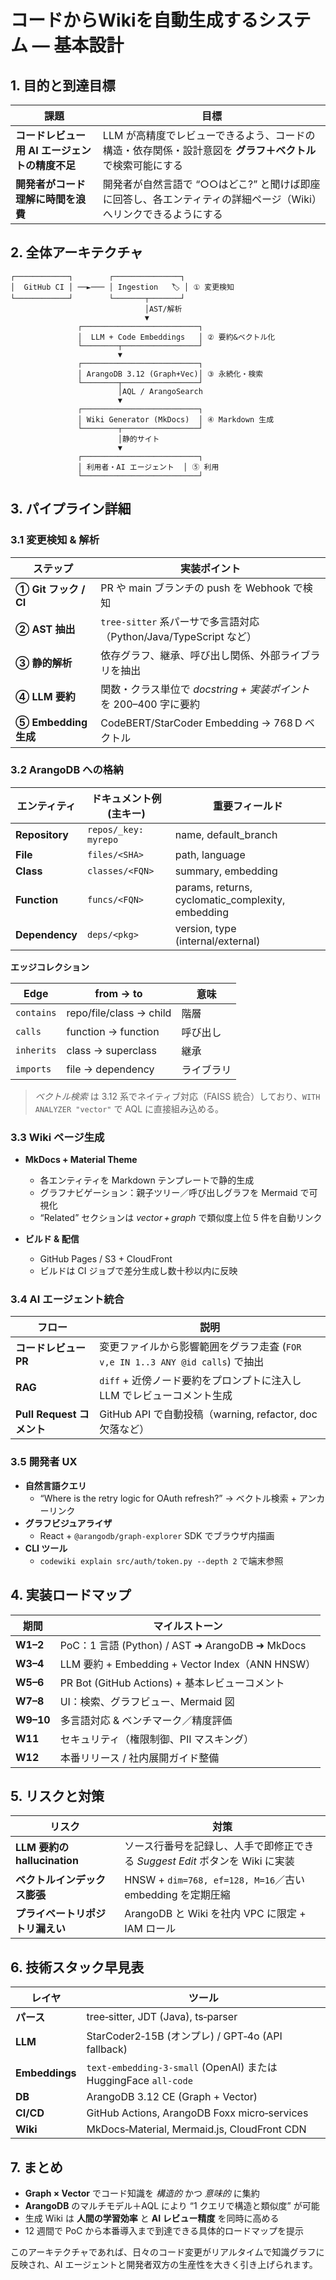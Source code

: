 # コードからWikiを自動生成するシステム — 基本設計

## 1. 目的と到達目標
| 課題                                           | 目標                                                                                                            |
| ---------------------------------------------- | --------------------------------------------------------------------------------------------------------------- |
| **コードレビュー用 AI エージェントの精度不足** | LLM が高精度でレビューできるよう、コードの構造・依存関係・設計意図を **グラフ＋ベクトル** で検索可能にする      |
| **開発者がコード理解に時間を浪費**             | 開発者が自然言語で “○○はどこ?” と聞けば即座に回答し、各エンティティの詳細ページ（Wiki）へリンクできるようにする |

## 2. 全体アーキテクチャ

```
┌────────────┐        ┌───────────────┐
│  GitHub CI │ ──►─── │ Ingestion   🏷 │ ① 変更検知
└────────────┘        └───────┬───────┘
                              │AST/解析
                              ▼
               ┌──────────────────────────┐
               │  LLM + Code Embeddings   │ ② 要約&ベクトル化
               └────────┬─────────────────┘
                        ▼
               ┌──────────────────────────┐
               │ ArangoDB 3.12 (Graph+Vec)│ ③ 永続化・検索
               └────────┬─────────────────┘
                        │AQL / ArangoSearch
                        ▼
               ┌──────────────────────────┐
               │ Wiki Generator (MkDocs)  │ ④ Markdown 生成
               └────────┬─────────────────┘
                        │静的サイト
                        ▼
               ┌──────────────────────────┐
               │ 利用者・AI エージェント  │ ⑤ 利用
               └──────────────────────────┘
```

## 3. パイプライン詳細

### 3.1 変更検知 & 解析
| ステップ              | 実装ポイント                                                      |
| --------------------- | ----------------------------------------------------------------- |
| **① Git フック / CI** | PR や main ブランチの push を Webhook で検知                      |
| **② AST 抽出**        | `tree-sitter` 系パーサで多言語対応（Python/Java/TypeScript など） |
| **③ 静的解析**        | 依存グラフ、継承、呼び出し関係、外部ライブラリを抽出              |
| **④ LLM 要約**        | 関数・クラス単位で *docstring + 実装ポイント* を 200–400 字に要約 |
| **⑤ Embedding 生成**  | CodeBERT/StarCoder Embedding → 768 D ベクトル                     |

### 3.2 ArangoDB への格納

| エンティティ   | ドキュメント例 (主キー) | 重要フィールド                                    |
| -------------- | ----------------------- | ------------------------------------------------- |
| **Repository** | `repos/_key: myrepo`    | name, default_branch                              |
| **File**       | `files/<SHA>`           | path, language                                    |
| **Class**      | `classes/<FQN>`         | summary, embedding                                |
| **Function**   | `funcs/<FQN>`           | params, returns, cyclomatic_complexity, embedding |
| **Dependency** | `deps/<pkg>`            | version, type (internal/external)                 |

**エッジコレクション**

| Edge       | from → to               | 意味       |
| ---------- | ----------------------- | ---------- |
| `contains` | repo/file/class → child | 階層       |
| `calls`    | function → function     | 呼び出し   |
| `inherits` | class → superclass      | 継承       |
| `imports`  | file → dependency       | ライブラリ |

> *ベクトル検索* は 3.12 系でネイティブ対応（FAISS 統合）しており、`WITH ANALYZER "vector"` で AQL に直接組み込める。

### 3.3 Wiki ページ生成

* **MkDocs + Material Theme**  
  * 各エンティティを Markdown テンプレートで静的生成  
  * グラフナビゲーション：親子ツリー／呼び出しグラフを Mermaid で可視化  
  * “Related” セクションは *vector + graph* で類似度上位 5 件を自動リンク  

* **ビルド & 配信**  
  * GitHub Pages / S3 + CloudFront  
  * ビルドは CI ジョブで差分生成し数十秒以内に反映  

### 3.4 AI エージェント統合

| フロー                    | 説明                                                                          |
| ------------------------- | ----------------------------------------------------------------------------- |
| **コードレビュー PR**     | 変更ファイルから影響範囲をグラフ走査 (`FOR v,e IN 1..3 ANY @id calls`) で抽出 |
| **RAG**                   | `diff` + 近傍ノード要約をプロンプトに注入し LLM でレビューコメント生成        |
| **Pull Request コメント** | GitHub API で自動投稿（warning, refactor, doc 欠落など）                      |

### 3.5 開発者 UX

* **自然言語クエリ**  
  * “Where is the retry logic for OAuth refresh?” → ベクトル検索 + アンカーリンク
* **グラフビジュアライザ**  
  * React + `@arangodb/graph-explorer` SDK でブラウザ内描画
* **CLI ツール**  
  * `codewiki explain src/auth/token.py --depth 2` で端末参照

## 4. 実装ロードマップ

| 期間      | マイルストーン                                  |
| --------- | ----------------------------------------------- |
| **W1–2**  | PoC：1 言語 (Python) / AST ➜ ArangoDB ➜ MkDocs  |
| **W3–4**  | LLM 要約 + Embedding + Vector Index（ANN HNSW） |
| **W5–6**  | PR Bot (GitHub Actions) + 基本レビューコメント  |
| **W7–8**  | UI：検索、グラフビュー、Mermaid 図              |
| **W9–10** | 多言語対応 & ベンチマーク／精度評価             |
| **W11**   | セキュリティ（権限制御、PII マスキング）        |
| **W12**   | 本番リリース / 社内展開ガイド整備               |

## 5. リスクと対策

| リスク                           | 対策                                                                         |
| -------------------------------- | ---------------------------------------------------------------------------- |
| **LLM 要約の hallucination**     | ソース行番号を記録し、人手で即修正できる *Suggest Edit* ボタンを Wiki に実装 |
| **ベクトルインデックス膨張**     | HNSW + `dim=768, ef=128, M=16`／古い embedding を定期圧縮                    |
| **プライベートリポジトリ漏えい** | ArangoDB と Wiki を社内 VPC に限定 + IAM ロール                              |

## 6. 技術スタック早見表

| レイヤ         | ツール                                                           |
| -------------- | ---------------------------------------------------------------- |
| **パース**     | tree‑sitter, JDT (Java), ts‑parser                               |
| **LLM**        | StarCoder2‑15B (オンプレ) / GPT‑4o (API fallback)                |
| **Embeddings** | `text-embedding-3­-small` (OpenAI) または HuggingFace `all‑code` |
| **DB**         | ArangoDB 3.12 CE (Graph + Vector)                                |
| **CI/CD**      | GitHub Actions, ArangoDB Foxx micro‑services                     |
| **Wiki**       | MkDocs‑Material, Mermaid.js, CloudFront CDN                      |

## 7. まとめ

* **Graph × Vector** でコード知識を *構造的* かつ *意味的* に集約  
* **ArangoDB** のマルチモデル＋AQL により “1 クエリで構造と類似度” が可能  
* 生成 Wiki は **人間の学習効率** と **AI レビュー精度** を同時に高める  
* 12 週間で PoC から本番導入まで到達できる具体的ロードマップを提示  

このアーキテクチャであれば、日々のコード変更がリアルタイムで知識グラフに反映され、AI エージェントと開発者双方の生産性を大きく引き上げられます。
